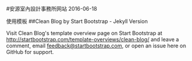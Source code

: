 #安源室內設計事務所网站
2016-06-18

使用模板
##Clean Blog by Start Bootstrap - Jekyll Version

Visit Clean Blog's template overview page on Start Bootstrap at http://startbootstrap.com/template-overviews/clean-blog/ and leave a comment, email feedback@startbootstrap.com, or open an issue here on GitHub for support.
